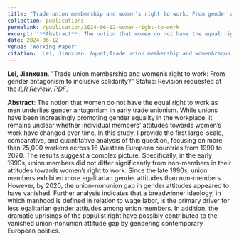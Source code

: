 ```yaml
---
title: "Trade union membership and women's right to work: From gender antagonism to inclusive solidarity?"
collection: publications
permalink: /publication/2024-06-12-women-right-to-work
excerpt: '**Abstract**: The notion that women do not have the equal right to work as men underlies gender antagonism in early trade unionism. While unions have been increasingly promoting gender equality in the workplace, it remains unclear whether individual members’ attitudes towards women’s work have changed over time. In this study, I provide the first large-scale, comparative, and quantitative analysis of this question, focusing on more than 25,000 workers across 16 Western European countries from 1990 to 2020. The results suggest a complex picture. Specifically, in the early 1990s, union members did not differ significantly from non-members in their attitudes towards women’s right to work. Since the late 1990s, union members exhibited more egalitarian gender attitudes than non-members. However, by 2020, the union-nonunion gap in gender attitudes appeared to have vanished. Further analysis indicates that a breadwinner ideology, in which manhood is defined in relation to wage labor, is the primary driver for less egalitarian gender attitudes among union members. In addition, the dramatic uprisings of the populist right have possibly contributed to the vanished union-nonunion attitude gap by gendering contemporary European politics.'
date: 2024-06-12
venue: 'Working Paper'
citation: 'Lei, Jianxuan. &quot;Trade union membership and women&rsquo;s right to work: From gender antagonism to inclusive solidarity?&quot; Status: Revision requested at the ILR Review.'
---
```

**Lei, Jianxuan**. "Trade union membership and women’s right to work: From gender antagonism to inclusive solidarity?" Status: Revision requested at the *ILR Review*. [_PDF_](https://jianxuan-lei.github.io/files/rtw.pdf).

**Abstract**: The notion that women do not have the equal right to work as men underlies gender antagonism in early trade unionism. While unions have been increasingly promoting gender equality in the workplace, it remains unclear whether individual members’ attitudes towards women’s work have changed over time. In this study, I provide the first large-scale, comparative, and quantitative analysis of this question, focusing on more than 25,000 workers across 16 Western European countries from 1990 to 2020. The results suggest a complex picture. Specifically, in the early 1990s, union members did not differ significantly from non-members in their attitudes towards women’s right to work. Since the late 1990s, union members exhibited more egalitarian gender attitudes than non-members. However, by 2020, the union-nonunion gap in gender attitudes appeared to have vanished. Further analysis indicates that a breadwinner ideology, in which manhood is defined in relation to wage labor, is the primary driver for less egalitarian gender attitudes among union members. In addition, the dramatic uprisings of the populist right have possibly contributed to the vanished union-nonunion attitude gap by gendering contemporary European politics.
